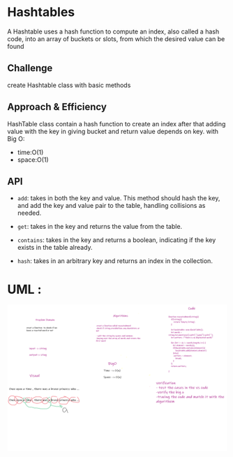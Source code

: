 # Hashtables

A Hashtable uses a hash function to compute an index, also called a hash code, into an array of buckets or slots, from which the desired value can be found


## Challenge

create Hashtable class with basic methods


## Approach & Efficiency

HashTable class contain a hash function to create an index after that adding value with the key in giving bucket and return value depends on key. with Big O:

* time:O(1)
* space:O(1)

## API

* `add`: takes in both the key and value. This method should hash the key, and add the key and value pair to the table, handling collisions as needed.

* `get`: takes in the key and returns the value from the table.

* `contains`: takes in the key and returns a boolean, indicating if the key exists in the table already.

* `hash`: takes in an arbitrary key and returns an index in the collection.


# UML :
<img src="./whiteBoard/cc31..png"/>
